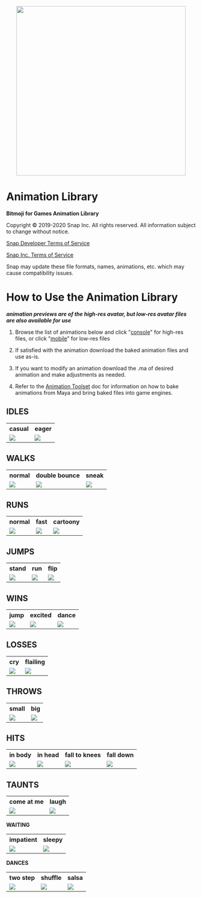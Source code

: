 <p align="center">
<img src="../Shared/Logo.png" width="450"/>
</p>

# Animation Library

**Bitmoji for Games Animation Library**

Copyright © 2019-2020 Snap Inc. All rights reserved. All information subject to change without notice.

[Snap Developer Terms of Service](https://kit.snapchat.com/portal/eula?viewOnly=true)

[Snap Inc. Terms of Service](https://www.bitmoji.com/support/terms.html)

Snap may update these file formats, names, animations, etc. which may cause compatibility issues.

# How to Use the Animation Library

***animation previews are of the high-res avatar, but low-res avatar files are also available for use***

1.  Browse the list of animations below and click "[console](https://github.com/Bitmoji/Bitmoji-3D/tree/master/BitmojiForGames/AnimationLibrary/Console/)" for high-res files, or click "[mobile](https://github.com/Bitmoji/Bitmoji-3D/tree/master/BitmojiForGames/AnimationLibrary/Mobile/)” for low-res files

1.  If satisfied with the animation download the baked animation files and use as-is.

1.  If you want to modify an animation download the .ma of desired animation and make adjustments as needed.

1.  Refer to the [Animation Toolset](https://github.com/Bitmoji/Bitmoji-3D/blob/master/BitmojiForGames/AnimationToolset/README.md) doc for information on how to bake animations from Maya and bring baked files into game engines.

## IDLES

<table align="center">
    <tr>
        <th>casual</th>
        <th>eager</th>
    </tr>
    <tr>
        <td>
            <img src="images/lbr_idle_casual.gif"/>
        </td>
        <td>
            <img src="images/lbr_idle_eager.gif"/>
        </td>
    </tr>
</table>

## WALKS

<table align="center">
    <tr>
        <th>normal</th>
        <th>double bounce</th>
        <th>sneak</th>
    </tr>
    <tr>
        <td>
            <img src="images/lbr_walk_normal.gif"/>
        </td>
        <td>
            <img src="images/lbr_walk_double_bounce.gif"/>
        </td>
        <td>
            <img src="images/lbr_walk_sneak.gif"/>
        </td>
    </tr>
</table>

## RUNS

<table align="center">
    <tr>
        <th>normal</th>
        <th>fast</th>
        <th>cartoony</th>
    </tr>
    <tr>
        <td>
            <img src="images/lbr_run_normal.gif"/>
        </td>
        <td>
            <img src="images/lbr_run_fast.gif"/>
        </td>
        <td>
            <img src="images/lbr_run_cartoony.gif"/>
        </td>
    </tr>
</table>

## JUMPS

<table align="center">
    <tr>
        <th>stand</th>
        <th>run</th>
        <th>flip</th>
    </tr>
    <tr>
        <td>
            <img src="images/lbr_jump_stand.gif"/>
        </td>
        <td>
            <img src="images/lbr_jump_run.gif"/>
        </td>
        <td>
            <img src="images/lbr_jump_flip.gif"/>
        </td>
    </tr>
</table>

## WINS

<table align="center">
    <tr>
        <th>jump</th>
        <th>excited</th>
        <th>dance</th>
    </tr>
    <tr>
        <td>
            <img src="images/lbr_win_jump.gif"/>
        </td>
        <td>
            <img src="images/lbr_win_excited.gif"/>
        </td>
        <td>
            <img src="images/lbr_win_dance.gif"/>
        </td>
    </tr>
</table>

## LOSSES

<table align="center">
    <tr>
        <th>cry</th>
        <th>flailing</th>
    </tr>
    <tr>
        <td>
            <img src="images/lbr_lose_cry.gif"/>
        </td>
        <td>
            <img src="images/lbr_lose_flailing.gif"/>
        </td>
    </tr>
</table>

## THROWS

<table align="center">
    <tr>
        <th>small</th>
        <th>big</th>
    </tr>
    <tr>
        <td>
            <img src="images/lbr_throw_small.gif"/>
        </td>
        <td>
            <img src="images/lbr_throw_big.gif"/>
        </td>
    </tr>
</table>

## HITS

<table align="center">
    <tr>
        <th>in body</th>
        <th>in head</th>
        <th>fall to knees</th>
        <th>fall down</th>
    </tr>
    <tr>
        <td>
            <img src="images/lbr_hit_in_body.gif"/>
        </td>
        <td>
            <img src="images/lbr_hit_in_head.gif"/>
        </td>
        <td>
            <img src="images/lbr_hit_fall_to_knees.gif"/>
        </td>
        <td>
            <img src="images/lbr_hit_fall_down.gif"/>
        </td>
    </tr>
</table>

## TAUNTS

<table align="center">
    <tr>
        <th>come at me</th>
        <th>laugh</th>
    </tr>
    <tr>
        <td>
            <img src="images/lbr_taunt_come_at_me.gif"/>
        </td>
        <td>
            <img src="images/lbr_taunt_laugh.gif"/>
        </td>
    </tr>
</table>

**WAITING**

<table align="center">
    <tr>
        <th>impatient</th>
        <th>sleepy</th>
    </tr>
    <tr>
        <td>
            <img src="images/lbr_wait_impatient.gif"/>
        </td>
        <td>
            <img src="images/lbr_wait_sleepy.gif"/>
        </td>
    </tr>
</table>

**DANCES**

<table align="center">
    <tr>
        <th>two step</th>
        <th>shuffle</th>
        <th>salsa</th>
    </tr>
    <tr>
        <td>
            <img src="images/lbr_dance_two_step.gif"/>
        </td>
        <td>
            <img src="images/lbr_dance_shuffle.gif"/>
        </td>
        <td>
            <img src="images/lbr_dance_salsa.gif"/>
        </td>
    </tr>
</table>
